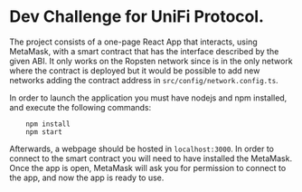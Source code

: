 # Dev Challenge for UniFi Protocol.

The project consists of a one-page React App that interacts, using MetaMask, with a smart contract that has the interface described by the given ABI. It only works on the Ropsten network since is in the only network where the contract is deployed but it would be possible to add new networks adding the contract address in `` src/config/network.config.ts ``. 

In order to launch the application you must have nodejs and npm installed, and execute the following commands:

```
    npm install
    npm start
```

Afterwards, a webpage should be hosted in  ``localhost:3000``. In order to connect to the smart contract you will need to have installed the MetaMask. Once the app is open, MetaMask will ask you for permission to connect to the app, and now the app is ready to use.  

